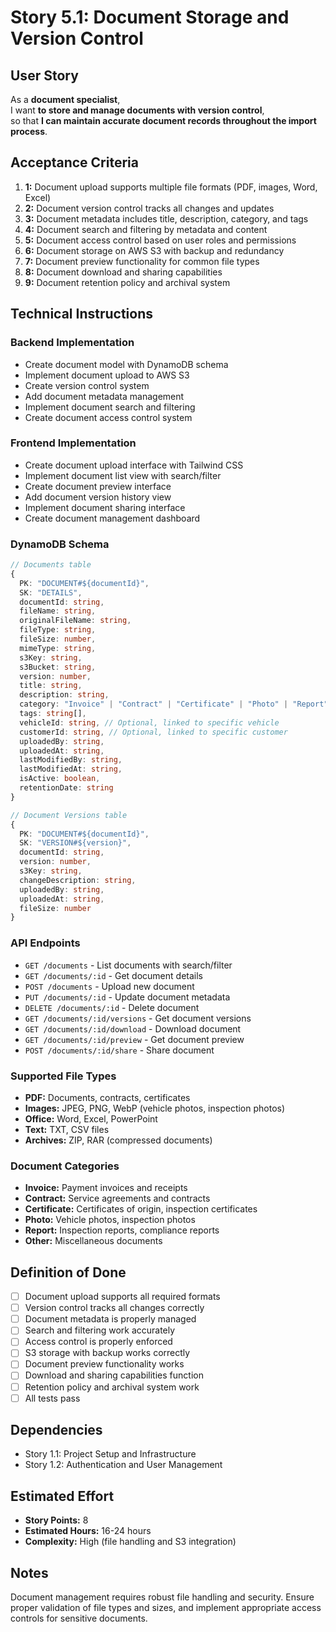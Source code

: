 # Story 5.1: Document Storage and Version Control

## User Story

As a **document specialist**,  
I want **to store and manage documents with version control**,  
so that **I can maintain accurate document records throughout the import process**.

## Acceptance Criteria

1. **1:** Document upload supports multiple file formats (PDF, images, Word, Excel)
2. **2:** Document version control tracks all changes and updates
3. **3:** Document metadata includes title, description, category, and tags
4. **4:** Document search and filtering by metadata and content
5. **5:** Document access control based on user roles and permissions
6. **6:** Document storage on AWS S3 with backup and redundancy
7. **7:** Document preview functionality for common file types
8. **8:** Document download and sharing capabilities
9. **9:** Document retention policy and archival system

## Technical Instructions

### Backend Implementation

- Create document model with DynamoDB schema
- Implement document upload to AWS S3
- Create version control system
- Add document metadata management
- Implement document search and filtering
- Create document access control system

### Frontend Implementation

- Create document upload interface with Tailwind CSS
- Implement document list view with search/filter
- Create document preview interface
- Add document version history view
- Implement document sharing interface
- Create document management dashboard

### DynamoDB Schema

```typescript
// Documents table
{
  PK: "DOCUMENT#${documentId}",
  SK: "DETAILS",
  documentId: string,
  fileName: string,
  originalFileName: string,
  fileType: string,
  fileSize: number,
  mimeType: string,
  s3Key: string,
  s3Bucket: string,
  version: number,
  title: string,
  description: string,
  category: "Invoice" | "Contract" | "Certificate" | "Photo" | "Report" | "Other",
  tags: string[],
  vehicleId: string, // Optional, linked to specific vehicle
  customerId: string, // Optional, linked to specific customer
  uploadedBy: string,
  uploadedAt: string,
  lastModifiedBy: string,
  lastModifiedAt: string,
  isActive: boolean,
  retentionDate: string
}

// Document Versions table
{
  PK: "DOCUMENT#${documentId}",
  SK: "VERSION#${version}",
  documentId: string,
  version: number,
  s3Key: string,
  changeDescription: string,
  uploadedBy: string,
  uploadedAt: string,
  fileSize: number
}
```

### API Endpoints

- `GET /documents` - List documents with search/filter
- `GET /documents/:id` - Get document details
- `POST /documents` - Upload new document
- `PUT /documents/:id` - Update document metadata
- `DELETE /documents/:id` - Delete document
- `GET /documents/:id/versions` - Get document versions
- `GET /documents/:id/download` - Download document
- `GET /documents/:id/preview` - Get document preview
- `POST /documents/:id/share` - Share document

### Supported File Types

- **PDF:** Documents, contracts, certificates
- **Images:** JPEG, PNG, WebP (vehicle photos, inspection photos)
- **Office:** Word, Excel, PowerPoint
- **Text:** TXT, CSV files
- **Archives:** ZIP, RAR (compressed documents)

### Document Categories

- **Invoice:** Payment invoices and receipts
- **Contract:** Service agreements and contracts
- **Certificate:** Certificates of origin, inspection certificates
- **Photo:** Vehicle photos, inspection photos
- **Report:** Inspection reports, compliance reports
- **Other:** Miscellaneous documents

## Definition of Done

- [ ] Document upload supports all required formats
- [ ] Version control tracks all changes correctly
- [ ] Document metadata is properly managed
- [ ] Search and filtering work accurately
- [ ] Access control is properly enforced
- [ ] S3 storage with backup works correctly
- [ ] Document preview functionality works
- [ ] Download and sharing capabilities function
- [ ] Retention policy and archival system work
- [ ] All tests pass

## Dependencies

- Story 1.1: Project Setup and Infrastructure
- Story 1.2: Authentication and User Management

## Estimated Effort

- **Story Points:** 8
- **Estimated Hours:** 16-24 hours
- **Complexity:** High (file handling and S3 integration)

## Notes

Document management requires robust file handling and security. Ensure proper validation of file types and sizes, and implement appropriate access controls for sensitive documents.
